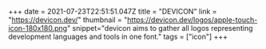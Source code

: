 +++
date = 2021-07-23T22:51:51.047Z
title = "DEVICON"
link = "https://devicon.dev/"
thumbnail = "https://devicon.dev/logos/apple-touch-icon-180x180.png"
snippet="devicon aims to gather all logos representing development languages and tools in one font."
tags = ["icon"]
+++
